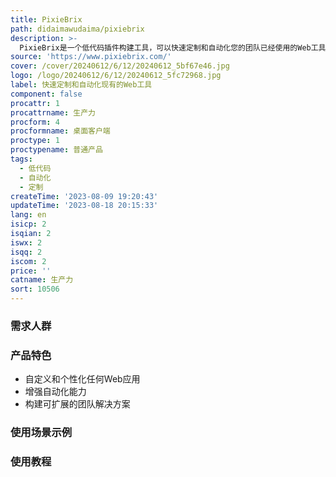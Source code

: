 ```yaml
---
title: PixieBrix
path: didaimawudaima/pixiebrix
description: >-
  PixieBrix是一个低代码插件构建工具，可以快速定制和自动化您的团队已经使用的Web工具。它具有无限的灵活性和可配置性，可以与任何解决方案集成。PixieBrix可以帮助您提高生产力，改善用户体验，并释放未开发的潜力。无论您是创业者还是大型组织的一部分，我们的插件都可以适应您的独特需求，并可以轻松集成到现有系统中。
source: 'https://www.pixiebrix.com/'
cover: /cover/20240612/6/12/20240612_5bf67e46.jpg
logo: /logo/20240612/6/12/20240612_5fc72968.jpg
label: 快速定制和自动化现有的Web工具
component: false
procattr: 1
procattrname: 生产力
procform: 4
procformname: 桌面客户端
proctype: 1
proctypename: 普通产品
tags:
  - 低代码
  - 自动化
  - 定制
createTime: '2023-08-09 19:20:43'
updateTime: '2023-08-18 20:15:33'
lang: en
isicp: 2
isqian: 2
iswx: 2
isqq: 2
iscom: 2
price: ''
catname: 生产力
sort: 10506
---
```




### 需求人群


### 产品特色
- 自定义和个性化任何Web应用
- 增强自动化能力
- 构建可扩展的团队解决方案

### 使用场景示例


### 使用教程


  
